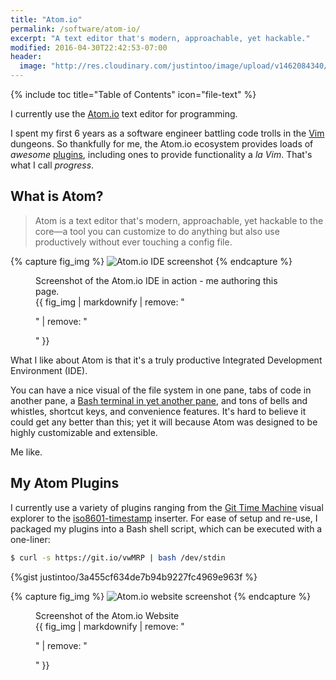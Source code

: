 ```yaml
---
title: "Atom.io"
permalink: /software/atom-io/
excerpt: "A text editor that's modern, approachable, yet hackable."
modified: 2016-04-30T22:42:53-07:00
header:
  image: "http://res.cloudinary.com/justintoo/image/upload/v1462084340/install-atom-plugins_fu9xwf.gif"
---
```


{% include toc title="Table of Contents" icon="file-text" %}

I currently use the [Atom.io](http://atom.io/) text editor for programming.

I spent my first 6 years as a software engineer battling code trolls in the [Vim](http://www.vim.org/) dungeons. So thankfully for me, the Atom.io ecosystem provides loads of *awesome* [plugins](https://atom.io/packages), including ones to provide functionality a *la Vim*. That's what I call *progress*.

## What is Atom?
> Atom is a text editor that's modern, approachable, yet hackable to the core—a tool you can customize to do anything but also use productively without ever touching a config file.

{% capture fig_img %}
![Atom.io IDE screenshot](http://res.cloudinary.com/justintoo/image/upload/v1462085326/atom-io-ide_hu2yzq.png 'Screenshot of the Atom.io IDE')
{% endcapture %}

<figure>
  <figcaption>Screenshot of the Atom.io IDE in action - me authoring this page.</figcaption>
  {{ fig_img | markdownify | remove: "<p>" | remove: "</p>" }}
</figure>

What I like about Atom is that it's a truly productive Integrated Development Environment (IDE).

You can have a nice visual of the file system in one pane, tabs of code in another pane, a [Bash terminal in yet another pane](https://github.com/romgrk/termrk), and tons of bells and whistles, shortcut keys, and convenience features. It's hard to believe it could get any better than this; yet it will because Atom was designed to be highly customizable and extensible.

Me like.

## My Atom Plugins

I currently use a variety of plugins ranging from the [Git Time Machine](https://atom.io/packages/git-time-machine) visual explorer to the [iso8601-timestamp](https://atom.io/packages/iso8601-timestamp) inserter. For ease of setup and re-use, I packaged my plugins into a Bash shell script, which can be executed with a one-liner:

```bash
$ curl -s https://git.io/vwMRP | bash /dev/stdin
```

{%gist justintoo/3a455cf634de7b94b9227fc4969e963f %}

{% capture fig_img %}
![Atom.io website screenshot](http://res.cloudinary.com/justintoo/image/upload/v1462084902/atom-io-website-screenshot_dfpqb8.png 'Screenshot of the Atom.io Website')
{% endcapture %}

<figure>
  <figcaption>Screenshot of the Atom.io Website</figcaption>
  {{ fig_img | markdownify | remove: "<p>" | remove: "</p>" }}
</figure>
